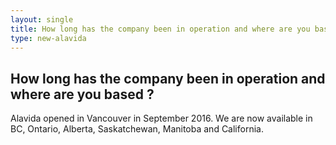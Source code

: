 ```yaml
---
layout: single
title: How long has the company been in operation and where are you based
type: new-alavida
---
```

## How long has the company been in operation and where are you based ?

Alavida opened in Vancouver in September 2016.  We are now available in BC,  Ontario, Alberta, Saskatchewan, Manitoba and California.  
